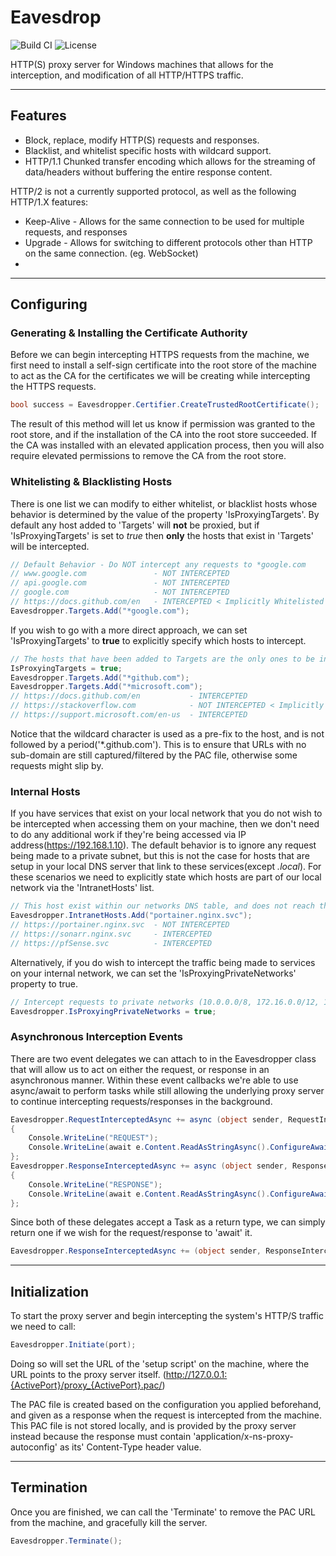 # Eavesdrop
![Build CI](https://github.com/ArachisH/Eavesdrop/actions/workflows/build.yaml/badge.svg)
![License](https://img.shields.io/github/license/ArachisH/Eavesdrop?label=License)

HTTP(S) proxy server for Windows machines that allows for the interception, and modification of all HTTP/HTTPS traffic.

---
## Features
* Block, replace, modify HTTP(S) requests and responses.
* Blacklist, and whitelist specific hosts with wildcard support.
* HTTP/1.1 Chunked transfer encoding which allows for the streaming of data/headers without buffering the entire response content.

HTTP/2 is not a currently supported protocol, as well as the following HTTP/1.X features:
* Keep-Alive - Allows for the same connection to be used for multiple requests, and responses
* Upgrade - Allows for switching to different protocols other than HTTP on the same connection. (eg. WebSocket)
* 
---
## Configuring

### Generating & Installing the Certificate Authority
Before we can begin intercepting HTTPS requests from the machine, we first need to install a self-sign certificate into the root store of the machine to act as the CA for the certificates we will be creating while intercepting the HTTPS requests.
```cs
bool success = Eavesdropper.Certifier.CreateTrustedRootCertificate();
```
The result of this method will let us know if permission was granted to the root store, and if the installation of the CA into the root store succeeded. If the CA was installed with an elevated application process, then you will also require elevated permissions to remove the CA from the root store.

### Whitelisting & Blacklisting Hosts
There is one list we can modify to either whitelist, or blacklist hosts whose behavior is determined by the value of the property 'IsProxyingTargets'. By default any host added to 'Targets' will **not** be proxied, but if 'IsProxyingTargets' is set to *true* then **only** the hosts that exist in 'Targets' will be intercepted.
```cs
// Default Behavior - Do NOT intercept any requests to *google.com
// www.google.com               - NOT INTERCEPTED
// api.google.com               - NOT INTERCEPTED
// google.com                   - NOT INTERCEPTED
// https://docs.github.com/en   - INTERCEPTED < Implicitly Whitelisted
Eavesdropper.Targets.Add("*google.com");
```
If you wish to go with a more direct approach, we can set 'IsProxyingTargets' to **true** to explicitly specify which hosts to intercept.
```cs
// The hosts that have been added to Targets are the only ones to be intercepted
IsProxyingTargets = true;
Eavesdropper.Targets.Add("*github.com");
Eavesdropper.Targets.Add("*microsoft.com");
// https://docs.github.com/en           - INTERCEPTED
// https://stackoverflow.com            - NOT INTERCEPTED < Implicitly Blacklisted
// https://support.microsoft.com/en-us  - INTERCEPTED
```
Notice that the wildcard character is used as a pre-fix to the host, and is not followed by a period('\*.github.com'). This is to ensure that URLs with no sub-domain are still captured/filtered by the PAC file, otherwise some requests might slip by.

### Internal Hosts
If you have services that exist on your local network that you do not wish to be intercepted when accessing them on your machine, then we don't need to do any additional work if they're being accessed via IP address(https://192.168.1.10). The default behavior is to ignore any request being made to a private subnet, but this is not the case for hosts that are setup in your local DNS server that link to these services(except *.local*). For these scenarios we need to explicitly state which hosts are part of our local network via the 'IntranetHosts' list.
```cs
// This host exist within our networks DNS table, and does not reach the Internet.
Eavesdropper.IntranetHosts.Add("portainer.nginx.svc");
// https://portainer.nginx.svc  - NOT INTERCEPTED
// https://sonarr.nginx.svc     - INTERCEPTED
// https://pfSense.svc          - INTERCEPTED
```
Alternatively, if you do wish to intercept the traffic being made to services on your internal network, we can set the 'IsProxyingPrivateNetworks' property to true.
```cs
// Intercept requests to private networks (10.0.0.0/8, 172.16.0.0/12, 192.168.0.0/16)
Eavesdropper.IsProxyingPrivateNetworks = true;
```

### Asynchronous Interception Events
There are two event delegates we can attach to in the Eavesdropper class that will allow us to act on either the request, or response in an asynchronous manner. Within these event callbacks we're able to use async/await to perform tasks while still allowing the underlying proxy server to continue intercepting requests/responses in the background.
```cs
Eavesdropper.RequestInterceptedAsync += async (object sender, RequestInterceptedEventArgs e) =>
{
    Console.WriteLine("REQUEST");
    Console.WriteLine(await e.Content.ReadAsStringAsync().ConfigureAwait(false));
};
Eavesdropper.ResponseInterceptedAsync += async (object sender, ResponseInterceptedEventArgs e) =>
{
    Console.WriteLine("RESPONSE");
    Console.WriteLine(await e.Content.ReadAsStringAsync().ConfigureAwait(false));
};
```
Since both of these delegates accept a Task as a return type, we can simply return one if we wish for the request/response to 'await' it.
```cs
Eavesdropper.ResponseInterceptedAsync += (object sender, ResponseInterceptedEventArgs e) => Task.Delay(1000);
```

---
## Initialization
To start the proxy server and begin intercepting the system's HTTP/S traffic we need to call:
```cs
Eavesdropper.Initiate(port);
```
Doing so will set the URL of the 'setup script' on the machine, where the URL points to the proxy server itself.
(http://127.0.0.1:{ActivePort}/proxy_{ActivePort}.pac/)

The PAC file is created based on the configuration you applied beforehand, and given as a response when the request is intercepted from the machine. This PAC file is not stored locally, and is provided by the proxy server instead because the response must contain 'application/x-ns-proxy-autoconfig' as its' Content-Type header value.

---
## Termination
Once you are finished, we can call the 'Terminate' to remove the PAC URL from the machine, and gracefully kill the server.
```cs
Eavesdropper.Terminate();
```
